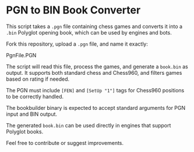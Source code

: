 # PGN to BIN Book Converter

This script takes a `.pgn` file containing chess games and converts it into a `.bin` Polyglot opening book, which can be used by engines and bots.

Fork this repository, upload a `.pgn` file, and name it exactly:

PgnFile.PGN

The script will read this file, process the games, and generate a `book.bin` as output. It supports both standard chess and Chess960, and filters games based on rating if needed.

The PGN must include `[FEN]` and `[SetUp "1"]` tags for Chess960 positions to be correctly handled.

The bookbuilder binary is expected to accept standard arguments for PGN input and BIN output.

The generated `book.bin` can be used directly in engines that support Polyglot books.

Feel free to contribute or suggest improvements.

